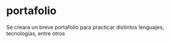 # portafolio
Se creara un breve portafolio para practicar distintos lenguajes, tecnologías, entre otros
